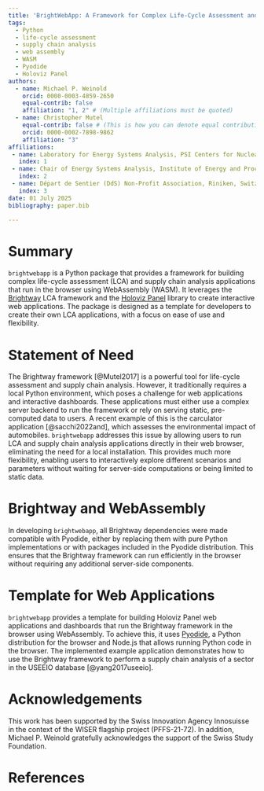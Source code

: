 ```yaml
---
title: 'BrightWebApp: A Framework for Complex Life-Cycle Assessment and Supply Chain Analysis in the Browser with WebAssembly and Brightway'
tags:
  - Python
  - life-cycle assessment
  - supply chain analysis
  - web assembly
  - WASM
  - Pyodide
  - Holoviz Panel
authors:
  - name: Michael P. Weinold
    orcid: 0000-0003-4859-2650
    equal-contrib: false
    affiliation: "1, 2" # (Multiple affiliations must be quoted)
  - name: Christopher Mutel
    equal-contrib: false # (This is how you can denote equal contributions between multiple authors)
    orcid: 0000-0002-7898-9862
    affiliation: "3"
affiliations:
 - name: Laboratory for Energy Systems Analysis, PSI Centers for Nuclear Engineering \& Sciences and Energy \& Environmental Sciences, Villigen, Switzerland
   index: 1
 - name: Chair of Energy Systems Analysis, Institute of Energy and Process Engineering, Department of Mechanical and Process Engineering, ETH Zurich, Zurich, Switzerland
   index: 2
 - name: Départ de Sentier (DdS) Non-Profit Association, Riniken, Switzerland
   index: 3
date: 01 July 2025
bibliography: paper.bib

---
```


# Summary

`brightwebapp` is a Python package that provides a framework for building complex life-cycle assessment (LCA) and supply chain analysis applications that run in the browser using WebAssembly (WASM). It leverages the [Brightway](https://brightway.dev) LCA framework and the [Holoviz Panel](https://panel.holoviz.org) library to create interactive web applications. The package is designed as a template for developers to create their own LCA applications, with a focus on ease of use and flexibility.

# Statement of Need

The Brightway framework [@Mutel2017] is a powerful tool for life-cycle assessment and supply chain analysis. However, it traditionally requires a local Python environment, which poses a challenge for web applications and interactive dashboards. These applications must either use a complex server backend to run the framework or rely on serving static, pre-computed data to users. A recent example of this is the carculator application [@sacchi2022and], which assesses the environmental impact of automobiles.
`brightwebapp` addresses this issue by allowing users to run LCA and supply chain analysis applications directly in their web browser, eliminating the need for a local installation. This provides much more flexibility, enabling users to interactively explore different scenarios and parameters without waiting for server-side computations or being limited to static data.

# Brightway and WebAssembly

In developing `brightwebapp`, all Brightway dependencies were made compatible with Pyodide, either by replacing them with pure Python implementations or with packages included in the Pyodide distribution. This ensures that the Brightway framework can run efficiently in the browser without requiring any additional server-side components.

# Template for Web Applications

`brightwebapp` provides a template for building Holoviz Panel web applications and dashboards that run the Brightway framework in the browser using WebAssembly. To achieve this, it uses [Pyodide](https://pyodide.org/en/stable/), a Python distribution for the browser and Node.js that allows running Python code in the browser. The implemented example application demonstrates how to use the Brightway framework to perform a supply chain analysis of a sector in the USEEIO database [@yang2017useeio].

# Acknowledgements

This work has been supported by the Swiss Innovation Agency Innosuisse in the context of the WISER flagship project (PFFS-21-72). In addition, Michael P. Weinold gratefully acknowledges the support of the Swiss Study Foundation.

# References